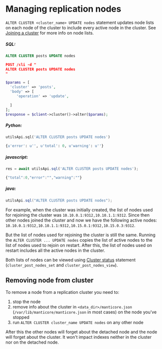 # Managing replication nodes 

<!-- example managing replication nodes 1 -->
`ALTER CLUSTER <cluster_name> UPDATE nodes` statement updates node lists on each node of the cluster to include every active node in the cluster. See [Joining a cluster](../../Creating_a_cluster/Setting_up_replication/Joining_a_replication_cluster.md) for more info on node lists.


<!-- intro -->
##### SQL:

<!-- request SQL -->

```sql
ALTER CLUSTER posts UPDATE nodes
```

<!-- request HTTP -->

```json
POST /cli -d "
ALTER CLUSTER posts UPDATE nodes
"
```

<!-- request PHP -->

```php
$params = [
  'cluster' => 'posts',
  'body' => [
     'operation' => 'update',
     
  ]
];
$response = $client->cluster()->alter($params); 
```
<!-- intro -->
##### Python:

<!-- request Python -->

```python
utilsApi.sql('ALTER CLUSTER posts UPDATE nodes')
```

<!-- response Python -->
```python
{u'error': u'', u'total': 0, u'warning': u''}
```
<!-- intro -->
##### javascript:

<!-- request javascript -->

```javascript
res = await utilsApi.sql('ALTER CLUSTER posts UPDATE nodes');
```

<!-- response javascript -->
```javascript
{"total":0,"error":"","warning":""}
```

<!-- intro -->
##### java:

<!-- request Java -->

```java
utilsApi.sql("ALTER CLUSTER posts UPDATE nodes");
```
<!-- end -->


For example, when the cluster was initially created, the list of nodes used for rejoining the cluster was `10.10.0.1:9312,10.10.1.1:9312`. Since then other nodes joined the cluster and now we have the following active nodes: `10.10.0.1:9312,10.10.1.1:9312,10.15.0.1:9312,10.15.0.3:9312`.

But the list of nodes used for rejoining the cluster is still the same. Running the `ALTER CLUSTER ... UPDATE nodes` copies the list of active nodes to the list of nodes used to rejoin on restart. After this, the list of nodes used on restart includes all the active nodes in the cluster.

Both lists of nodes can be viewed using [Cluster status](../../Creating_a_cluster/Setting_up_replication/Replication_cluster_status.md) statement (`cluster_post_nodes_set` and `cluster_post_nodes_view`).

## Removing node from cluster

To remove a node from a replication cluster you need to:
1. stop the node
2. remove info about the cluster in `<data_dir>/manticore.json` (`/var/lib/manticore/manticore.json` in most cases) on the node you've stopped
3. run `ALTER CLUSTER cluster_name UPDATE nodes` on any other node

After this the other nodes will forget about the detached node and the node will forget about the cluster. It won't impact indexes neither in the cluster nor on the detached node.
